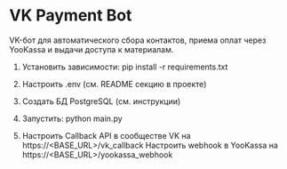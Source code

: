 # VK Payment Bot

VK-бот для автоматического сбора контактов, приема оплат через YooKassa и выдачи доступа к материалам.

1) Установить зависимости:
   pip install -r requirements.txt

2) Настроить .env (см. README секцию в проекте)

3) Создать БД PostgreSQL (см. инструкции)

4) Запустить:
   python main.py

5) Настроить Callback API в сообществе VK на https://<BASE_URL>/vk_callback
   Настроить webhook в YooKassa на https://<BASE_URL>/yookassa_webhook
